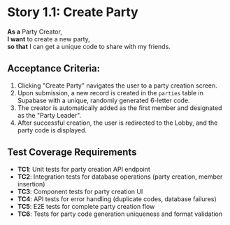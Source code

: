 # Story 1.1: Create Party
**As a** Party Creator,  
**I want** to create a new party,  
**so that** I can get a unique code to share with my friends.

## Acceptance Criteria:
1. Clicking "Create Party" navigates the user to a party creation screen.
2. Upon submission, a new record is created in the `parties` table in Supabase with a unique, randomly generated 6-letter code.
3. The creator is automatically added as the first member and designated as the "Party Leader".
4. After successful creation, the user is redirected to the Lobby, and the party code is displayed.

## Test Coverage Requirements
- **TC1**: Unit tests for party creation API endpoint
- **TC2**: Integration tests for database operations (party creation, member insertion)
- **TC3**: Component tests for party creation UI
- **TC4**: API tests for error handling (duplicate codes, database failures)
- **TC5**: E2E tests for complete party creation flow
- **TC6**: Tests for party code generation uniqueness and format validation